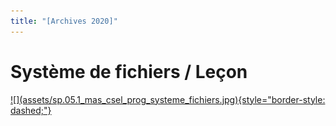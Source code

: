 ```yaml
---
title: "[Archives 2020]"
---
```


# Système de fichiers / Leçon

<a markdown href="../assets/sp.05.1_mas_csel_prog_systeme_fichiers.pdf" target="_blank">
![](assets/sp.05.1_mas_csel_prog_systeme_fichiers.jpg){style="border-style: dashed;"}
</a>
